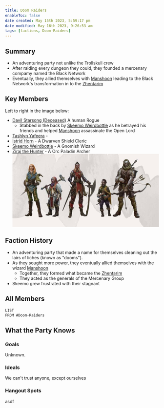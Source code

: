 ```yaml
---
title: Doom Raiders
enableToc: false
date created: May 15th 2023, 5:59:17 pm
date modified: May 16th 2023, 9:26:53 am
tags: [factions, Doom-Raiders]
---
```

## Summary
- An adventuring party not unlike the Trollskull crew
- After raiding every dungeon they could, they founded a mercenary compamy named the Black Network
- Eventually, they allied themselves with [Manshoon](Manshoon.md) leading to the Black Network's transformation in to the [Zhentarim](Zhentarim.md)

## Key Members
Left to right in the image below:
- [Davil Starsong (Deceased)](content/Davil%20Starsong%20(Deceased).md) A human Rogue
	- Stabbed in the back by [Skeemo Weirdbottle](Skeemo%20Weirdbottle.md) as he betrayed his friends and helped [Manshoon](Manshoon.md) assassinate the Open Lord
- [Tashlyn Yafeera](Tashlyn%20Yafeera.md) -
- [Istrid Horn](Istrid%20Horn.md) - A Dwarven Shield Cleric
- [Skeemo Weirdbottle](Skeemo%20Weirdbottle.md) - A Gnomish Wizard
- [Ziraj the Hunter](Ziraj%20the%20Hunter.md) - A Orc Paladin Archer
![](attachments/Doom%20Raiders.png)

## Faction History
- An adventuring party that made a name for themselves cleaning out the lairs of liches (known as "dooms").
- As they sought more power, they eventually allied themselves with the wizard [Manshoon](Manshoon.md)
	- Together, they formed what became the [Zhentarim](Zhentarim.md)
	- They acted as the generals of the Mercenary Group
- Skeemo grew frustrated with their stagnant

## All Members
```dataview
LIST
FROM #Doom-Raiders 
```

## What the Party Knows
### Goals
Unknown.
### Ideals
We can't trust anyone, except ourselves
### Hangout Spots
asdf
